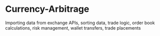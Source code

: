 # Currency-Arbitrage
Importing data from exchange APIs, sorting data, trade logic, order book calculations, risk management, wallet transfers, trade placements

